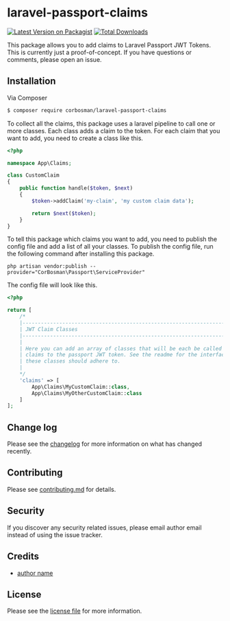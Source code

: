 # laravel-passport-claims

[![Latest Version on Packagist][ico-version]][link-packagist]
[![Total Downloads][ico-downloads]][link-downloads]

This package allows you to add claims to Laravel Passport JWT Tokens. This is currently just a proof-of-concept. If you have questions or comments, please open an issue. 

## Installation

Via Composer

``` bash
$ composer require corbosman/laravel-passport-claims
```

To collect all the claims, this package uses a laravel pipeline to call one or more classes. Each class adds a claim to the token. For each claim that you want to add, you need to create a class like this.

```php
<?php

namespace App\Claims;

class CustomClaim
{
    public function handle($token, $next)
    {
        $token->addClaim('my-claim', 'my custom claim data');

        return $next($token);
    }
}
```

To tell this package which claims you want to add, you need to publish the config file and add a list of all your classes. To publish the config file, run the following command after installing this package. 

```shell
php artisan vendor:publish --provider="CorBosman\Passport\ServiceProvider"
```

The config file will look like this.

```php
<?php

return [
    /*
    |--------------------------------------------------------------------------
    | JWT Claim Classes
    |--------------------------------------------------------------------------
    |
    | Here you can add an array of classes that will be each be called to add
    | claims to the passport JWT token. See the readme for the interface that
    | these classes should adhere to.
    |
    */
    'claims' => [
        App\Claims\MyCustomClaim::class,
        App\Claims\MyOtherCustomClaim::class
    ]
];
```

## Change log

Please see the [changelog](changelog.md) for more information on what has changed recently.

## Contributing

Please see [contributing.md](contributing.md) for details.

## Security

If you discover any security related issues, please email author email instead of using the issue tracker.

## Credits

- [author name][link-author]

## License

Please see the [license file](license.md) for more information.

[ico-version]: https://img.shields.io/packagist/v/corbosman/laravel-passport-claims.svg?style=flat-square
[ico-downloads]: https://img.shields.io/packagist/dt/corbosman/laravel-passport-claims.svg?style=flat-square
[ico-styleci]: https://styleci.io/repos/12345678/shield

[link-packagist]: https://packagist.org/packages/corbosman/laravel-passport-claims
[link-downloads]: https://packagist.org/packages/corbosman/laravel-passport-claims
[link-styleci]: https://styleci.io/repos/12345678
[link-author]: https://github.com/corbosman
